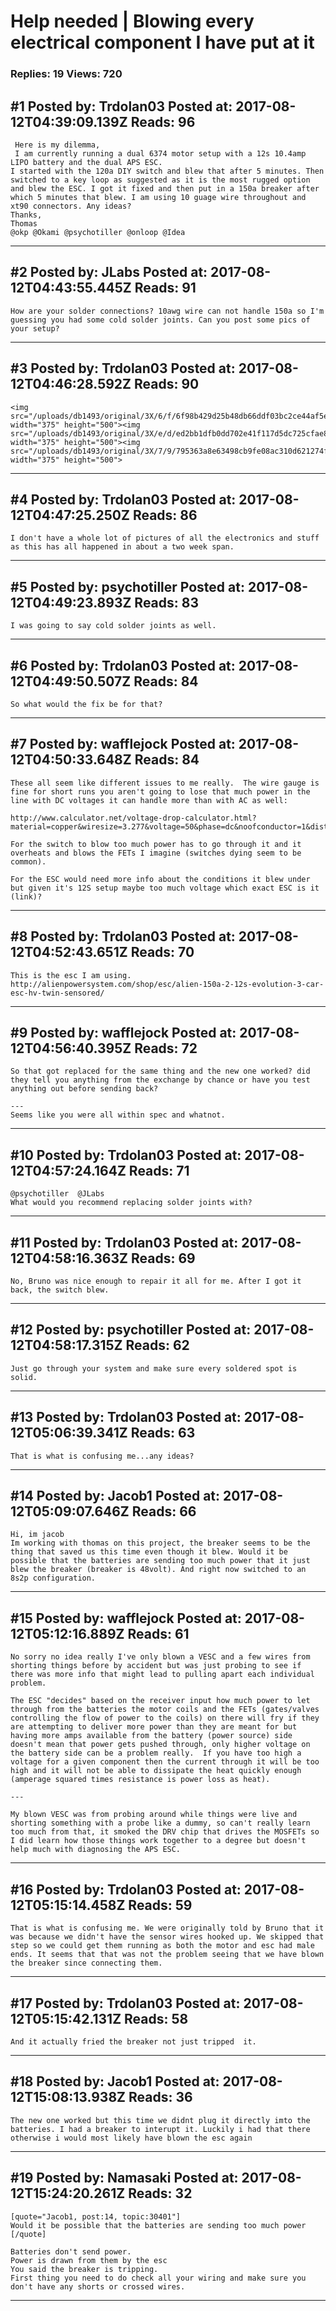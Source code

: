 # Help needed &#124; Blowing every electrical component I have put at it

### Replies: 19 Views: 720

## \#1 Posted by: Trdolan03 Posted at: 2017-08-12T04:39:09.139Z Reads: 96

```
 Here is my dilemma,  
 I am currently running a dual 6374 motor setup with a 12s 10.4amp LIPO battery and the dual APS ESC. 
I started with the 120a DIY switch and blew that after 5 minutes. Then switched to a key loop as suggested as it is the most rugged option and blew the ESC. I got it fixed and then put in a 150a breaker after which 5 minutes that blew. I am using 10 guage wire throughout and xt90 connectors. Any ideas? 
Thanks,
Thomas
@okp @Okami @psychotiller @onloop @Idea
```

---
## \#2 Posted by: JLabs Posted at: 2017-08-12T04:43:55.445Z Reads: 91

```
How are your solder connections? 10awg wire can not handle 150a so I'm guessing you had some cold solder joints. Can you post some pics of your setup?
```

---
## \#3 Posted by: Trdolan03 Posted at: 2017-08-12T04:46:28.592Z Reads: 90

```
<img src="/uploads/db1493/original/3X/6/f/6f98b429d25b48db66ddf03bc2ce44af5eca4302.JPG" width="375" height="500"><img src="/uploads/db1493/original/3X/e/d/ed2bb1dfb0dd702e41f117d5dc725cfae8000bc7.JPG" width="375" height="500"><img src="/uploads/db1493/original/3X/7/9/795363a8e63498cb9fe08ac310d621274fe8d76f.JPG" width="375" height="500">
```

---
## \#4 Posted by: Trdolan03 Posted at: 2017-08-12T04:47:25.250Z Reads: 86

```
I don't have a whole lot of pictures of all the electronics and stuff as this has all happened in about a two week span.
```

---
## \#5 Posted by: psychotiller Posted at: 2017-08-12T04:49:23.893Z Reads: 83

```
I was going to say cold solder joints as well.
```

---
## \#6 Posted by: Trdolan03 Posted at: 2017-08-12T04:49:50.507Z Reads: 84

```
So what would the fix be for that?
```

---
## \#7 Posted by: wafflejock Posted at: 2017-08-12T04:50:33.648Z Reads: 84

```
These all seem like different issues to me really.  The wire gauge is fine for short runs you aren't going to lose that much power in the line with DC voltages it can handle more than with AC as well:

http://www.calculator.net/voltage-drop-calculator.html?material=copper&wiresize=3.277&voltage=50&phase=dc&noofconductor=1&distance=1&distanceunit=feet&amperes=150&x=88&y=24

For the switch to blow too much power has to go through it and it overheats and blows the FETs I imagine (switches dying seem to be common).

For the ESC would need more info about the conditions it blew under but given it's 12S setup maybe too much voltage which exact ESC is it (link)?
```

---
## \#8 Posted by: Trdolan03 Posted at: 2017-08-12T04:52:43.651Z Reads: 70

```
This is the esc I am using. http://alienpowersystem.com/shop/esc/alien-150a-2-12s-evolution-3-car-esc-hv-twin-sensored/
```

---
## \#9 Posted by: wafflejock Posted at: 2017-08-12T04:56:40.395Z Reads: 72

```
So that got replaced for the same thing and the new one worked? did they tell you anything from the exchange by chance or have you test anything out before sending back?

---
Seems like you were all within spec and whatnot.
```

---
## \#10 Posted by: Trdolan03 Posted at: 2017-08-12T04:57:24.164Z Reads: 71

```
@psychotiller  @JLabs
What would you recommend replacing solder joints with?
```

---
## \#11 Posted by: Trdolan03 Posted at: 2017-08-12T04:58:16.363Z Reads: 69

```
No, Bruno was nice enough to repair it all for me. After I got it back, the switch blew.
```

---
## \#12 Posted by: psychotiller Posted at: 2017-08-12T04:58:17.315Z Reads: 62

```
Just go through your system and make sure every soldered spot is solid.
```

---
## \#13 Posted by: Trdolan03 Posted at: 2017-08-12T05:06:39.341Z Reads: 63

```
That is what is confusing me...any ideas?
```

---
## \#14 Posted by: Jacob1 Posted at: 2017-08-12T05:09:07.646Z Reads: 66

```
Hi, im jacob
Im working with thomas on this project, the breaker seems to be the thing that saved us this time even though it blew. Would it be possible that the batteries are sending too much power that it just blew the breaker (breaker is 48volt). And right now switched to an 8s2p configuration.
```

---
## \#15 Posted by: wafflejock Posted at: 2017-08-12T05:12:16.889Z Reads: 61

```
No sorry no idea really I've only blown a VESC and a few wires from shorting things before by accident but was just probing to see if there was more info that might lead to pulling apart each individual problem.

The ESC "decides" based on the receiver input how much power to let through from the batteries the motor coils and the FETs (gates/valves controlling the flow of power to the coils) on there will fry if they are attempting to deliver more power than they are meant for but having more amps available from the battery (power source) side doesn't mean that power gets pushed through, only higher voltage on the battery side can be a problem really.  If you have too high a voltage for a given component then the current through it will be too high and it will not be able to dissipate the heat quickly enough (amperage squared times resistance is power loss as heat).

---

My blown VESC was from probing around while things were live and shorting something with a probe like a dummy, so can't really learn too much from that, it smoked the DRV chip that drives the MOSFETs so I did learn how those things work together to a degree but doesn't help much with diagnosing the APS ESC.
```

---
## \#16 Posted by: Trdolan03 Posted at: 2017-08-12T05:15:14.458Z Reads: 59

```
That is what is confusing me. We were originally told by Bruno that it was because we didn't have the sensor wires hooked up. We skipped that step so we could get them running as both the motor and esc had male ends. It seems that that was not the problem seeing that we have blown the breaker since connecting them.
```

---
## \#17 Posted by: Trdolan03 Posted at: 2017-08-12T05:15:42.131Z Reads: 58

```
And it actually fried the breaker not just tripped  it.
```

---
## \#18 Posted by: Jacob1 Posted at: 2017-08-12T15:08:13.938Z Reads: 36

```
The new one worked but this time we didnt plug it directly imto the batteries. I had a breaker to interupt it. Luckily i had that there otherwise i would most likely have blown the esc again
```

---
## \#19 Posted by: Namasaki Posted at: 2017-08-12T15:24:20.261Z Reads: 32

```
[quote="Jacob1, post:14, topic:30401"]
Would it be possible that the batteries are sending too much power
[/quote]

Batteries don't send power. 
Power is drawn from them by the esc 
You said the breaker is tripping. 
First thing you need to do check all your wiring and make sure you don't have any shorts or crossed wires.
```

---
